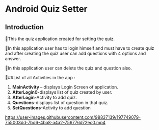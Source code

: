 # Android Quiz Setter

## Introduction 

  📌This the quiz application created for setting the quiz.
  
  📌In this application user has to login himself and must have to create quiz and after creating the quiz user can add questions with 4 options and answer.
  
  📌In this application user can delete the quiz and question also.
  
📃##List of all Activities in the app :
    <ol>
      <li> <b>MainActivity </b>– displays Login Screen of application.
      <li><b>AfterLogin0</b>-displays list of quiz created by user.
      <li><b>AfterLogin</b>-Activity to add quiz.
      <li><b>Questions</b>-displays list of question in that quiz.
      <li><b>SetQuestions</b>-Activity to add question
    </ol>
    
    



https://user-images.githubusercontent.com/98837139/197749079-755003dd-7bd6-4ba8-a4a2-759776d72ec0.mp4



